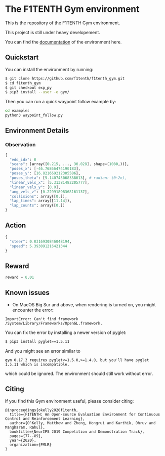 # The F1TENTH Gym environment

This is the repository of the F1TENTH Gym environment.

This project is still under heavy developement.

You can find the [documentation](https://f1tenth-gym.readthedocs.io/en/latest/) of the environment here.

## Quickstart
You can install the environment by running:

```bash
$ git clone https://github.com/f1tenth/f1tenth_gym.git
$ cd f1tenth_gym
$ git checkout exp_py
$ pip3 install --user -e gym/
```

Then you can run a quick waypoint follow example by:
```bash
cd examples
python3 waypoint_follow.py
```

## Environment Details
### Observation
```python
{
  "edo_idx": 0
  "scans": [array([0.215, ..., 30.028], shape=(1080,))],
  "poses_x": [-46.76866474190183],
  "poses_y": [16.821669212305586],
  "poses_theta": [5.140745068338013], # radian: (0~2π),
  "linear_vels_x": [5.31381482205777],
  "linear_vels_y": [0.0],
  "ang_vels_z": [0.22991898368161137],
  "collisions": array([0.]),
  "lap_times": array([11.14]),
  "lap_counts": array([0.])
}
```
## Action
```python
{
  "steer": 0.0316930846048194,
  "speed": 5.393091216421344
}
```
## Reward
```python
reward = 0.01
```

## Known issues
- On MacOS Big Sur and above, when rendering is turned on, you might encounter the error:
```
ImportError: Can't find framework /System/Library/Frameworks/OpenGL.framework.
```
You can fix the error by installing a newer version of pyglet:
```bash
$ pip3 install pyglet==1.5.11
```
And you might see an error similar to
```
gym 0.17.3 requires pyglet<=1.5.0,>=1.4.0, but you'll have pyglet 1.5.11 which is incompatible.
```
which could be ignored. The environment should still work without error.

## Citing
If you find this Gym environment useful, please consider citing:

```
@inproceedings{okelly2020f1tenth,
  title={F1TENTH: An Open-source Evaluation Environment for Continuous Control and Reinforcement Learning},
  author={O’Kelly, Matthew and Zheng, Hongrui and Karthik, Dhruv and Mangharam, Rahul},
  booktitle={NeurIPS 2019 Competition and Demonstration Track},
  pages={77--89},
  year={2020},
  organization={PMLR}
}
```
